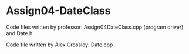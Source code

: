 # Assign04-DateClass

Code files written by professor: Assign04DateClass.cpp (program driver) and Date.h

Code file written by Alex Crossley: Date.cpp